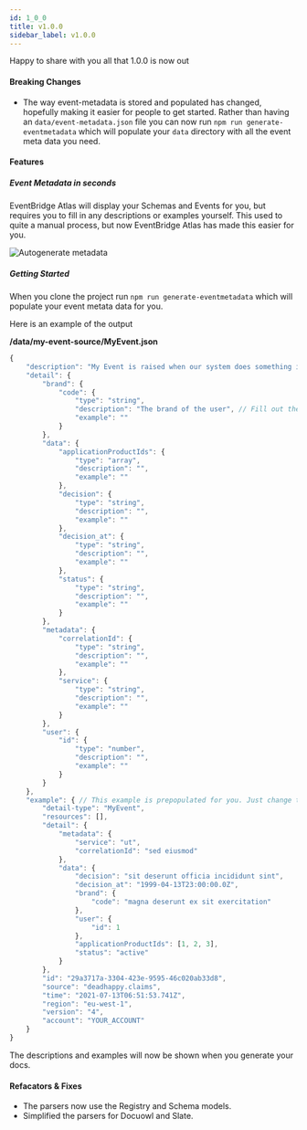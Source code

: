 ```yaml
---
id: 1_0_0
title: v1.0.0
sidebar_label: v1.0.0
---
```


Happy to share with you all that 1.0.0 is now out

#### Breaking Changes

- The way event-metadata is stored and populated has changed, hopefully making it easier for people to get started. Rather than having an `data/event-metadata.json` file you can now run `npm run generate-eventmetadata` which will populate your `data` directory with all the event meta data you need.

#### Features

##### Event Metadata in seconds

EventBridge Atlas will display your Schemas and Events for you, but requires you to fill in any descriptions or examples yourself. This used to quite a manual process, but now EventBridge Atlas has made this easier for you.

![Autogenerate metadata](/img/docs/1.0.0/1.0.0-example.jpeg 'Example of 1.0.0 feature')

##### Getting Started

When you clone the project run `npm run generate-eventmetadata` which will populate your event metata data for you.

Here is an example of the output

**/data/my-event-source/MyEvent.json**

```js
{
    "description": "My Event is raised when our system does something interested. Change this to what you want.",
    "detail": {
        "brand": {
            "code": {
                "type": "string",
                "description": "The brand of the user", // Fill out the details for each description. The template is made for you
                "example": ""
            }
        },
        "data": {
            "applicationProductIds": {
                "type": "array",
                "description": "",
                "example": ""
            },
            "decision": {
                "type": "string",
                "description": "",
                "example": ""
            },
            "decision_at": {
                "type": "string",
                "description": "",
                "example": ""
            },
            "status": {
                "type": "string",
                "description": "",
                "example": ""
            }
        },
        "metadata": {
            "correlationId": {
                "type": "string",
                "description": "",
                "example": ""
            },
            "service": {
                "type": "string",
                "description": "",
                "example": ""
            }
        },
        "user": {
            "id": {
                "type": "number",
                "description": "",
                "example": ""
            }
        }
    },
    "example": { // This example is prepopulated for you. Just change the defaults.
        "detail-type": "MyEvent",
        "resources": [],
        "detail": {
            "metadata": {
                "service": "ut",
                "correlationId": "sed eiusmod"
            },
            "data": {
                "decision": "sit deserunt officia incididunt sint",
                "decision_at": "1999-04-13T23:00:00.0Z",
                "brand": {
                    "code": "magna deserunt ex sit exercitation"
                },
                "user": {
                    "id": 1
                },
                "applicationProductIds": [1, 2, 3],
                "status": "active"
            }
        },
        "id": "29a3717a-3304-423e-9595-46c020ab33d8",
        "source": "deadhappy.claims",
        "time": "2021-07-13T06:51:53.741Z",
        "region": "eu-west-1",
        "version": "4",
        "account": "YOUR_ACCOUNT"
    }
}
```

The descriptions and examples will now be shown when you generate your docs.

#### Refacators & Fixes

- The parsers now use the Registry and Schema models.
- Simplified the parsers for Docuowl and Slate.

